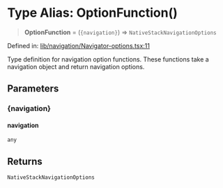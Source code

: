 # Type Alias: OptionFunction()

> **OptionFunction** = (`{navigation}`) => `NativeStackNavigationOptions`

Defined in: [lib/navigation/Navigator-options.tsx:11](https://github.com/aldesgroup/goaldn/blob/6a7943d02984b1a6b41d76a3a483a1484b644076/lib/navigation/Navigator-options.tsx#L11)

Type definition for navigation option functions.
These functions take a navigation object and return navigation options.

## Parameters

### \{navigation\}

#### navigation

`any`

## Returns

`NativeStackNavigationOptions`
